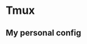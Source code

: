 # Tmux

## My personal config

<object data=".txt/tmux_conf1.txt" width="680px" height="1000px"></object> 
